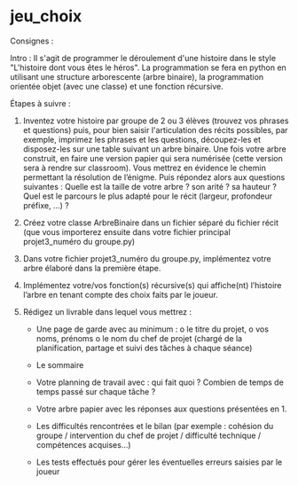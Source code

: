# jeu_choix

Consignes :

Intro :
Il s'agit de programmer le déroulement d'une histoire dans le style "L'histoire dont vous êtes le héros". La programmation se
fera en python en utilisant une structure arborescente (arbre binaire), la programmation orientée objet (avec une classe) et une
fonction récursive.

Étapes à suivre :

1. Inventez votre histoire par groupe de 2 ou 3 élèves (trouvez vos phrases et questions) puis, pour bien saisir l'articulation
   des récits possibles, par exemple, imprimez les phrases et les questions, découpez-les et disposez-les sur une table suivant un
   arbre binaire. Une fois votre arbre construit, en faire une version papier qui sera numérisée (cette version sera à rendre sur
   classroom). Vous mettrez en évidence le chemin permettant la résolution de l’énigme.
   Puis répondez alors aux questions suivantes : Quelle est la taille de votre arbre ? son arité ? sa hauteur ? Quel est le parcours
   le plus adapté pour le récit (largeur, profondeur préfixe, ...) ?

2. Créez votre classe ArbreBinaire dans un fichier séparé du fichier récit (que vous importerez ensuite dans votre fichier
   principal projet3_numéro du groupe.py)

3. Dans votre fichier projet3_numéro du groupe.py, implémentez votre arbre élaboré dans la première étape.

4. Implémentez votre/vos fonction(s) récursive(s) qui affiche(nt) l’histoire l’arbre en tenant compte des choix faits par le joueur.

5. Rédigez un livrable dans lequel vous mettrez :

   - Une page de garde avec au minimum :
     o le titre du projet,
     o vos noms, prénoms
     o le nom du chef de projet (chargé de la planification, partage et suivi des tâches à chaque séance)

   - Le sommaire

   - Votre planning de travail avec : qui fait quoi ? Combien de temps de temps passé sur chaque tâche ?

   - Votre arbre papier avec les réponses aux questions présentées en 1.

   - Les difficultés rencontrées et le bilan (par exemple : cohésion du groupe / intervention du chef de projet / difficulté
     technique / compétences acquises…)

   - Les tests effectués pour gérer les éventuelles erreurs saisies par le joueur
